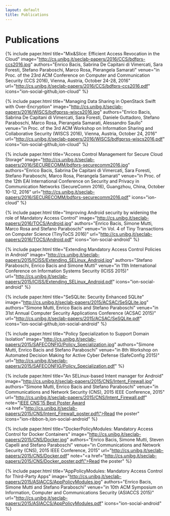 ```yaml
---
layout: default
title: Publications
---
```


# Publications

{% include paper.html
   title="Mix&Slice: Efficient Access Revocation in the Cloud"
   image="http://cs.unibg.it/seclab-papers/2016/CCS/bdfprs-ccs2016.jpg"
   authors="Enrico Bacis, Sabrina De Capitani di Vimercati, Sara Foresti, Stefano Paraboschi, Marco Rosa, Pierangela Samarati"
   venue="in Proc. of the 23rd ACM Conference on Computer and Communication Security (CCS 2016), Vienna, Austria, October 24-28, 2016"
   url="http://cs.unibg.it/seclab-papers/2016/CCS/bdfprs-ccs2016.pdf"
   icons="ion-social-github,ion-cloud" %}

{% include paper.html
   title="Managing Data Sharing in OpenStack Swift with Over-Encryption"
   image="http://cs.unibg.it/seclab-papers/2016/WISCS/bdfgprss-wiscs2016.jpg"
   authors="Enrico Bacis, Sabrina De Capitani di Vimercati, Sara Foresti, Daniele Guttadoro, Stefano Paraboschi, Marco Rosa, Pierangela Samarati, Alessandro Saullo"
   venue="in Proc. of the 3rd ACM Workshop on Information Sharing and Collaborative Security (WISCS 2016), Vienna, Austria, October 24, 2016"
   url="http://cs.unibg.it/seclab-papers/2016/WISCS/bdfgprss-wiscs2016.pdf"
   icons="ion-social-github,ion-cloud" %}

{% include paper.html
   title="Access Control Management for Secure Cloud Storage"
   image="http://cs.unibg.it/seclab-papers/2016/SECURECOMM/bdfprs-securecomm2016.jpg"
   authors="Enrico Bacis, Sabrina De Capitani di Vimercati, Sara Foresti, Stefano Paraboschi, Marco Rosa, Pierangela Samarati"
   venue="in Proc. of the 12th EAI International Conference on Security and Privacy in Communication Networks (SecureComm 2016), Guangzhou, China, October 10-12, 2016"
   url="http://cs.unibg.it/seclab-papers/2016/SECURECOMM/bdfprs-securecomm2016.pdf"
   icons="ion-cloud" %}

{% include paper.html
   title="Improving Android security by widening the role of Mandatory Access Control"
   image="http://cs.unibg.it/seclab-papers/2016/TOCS/Android.jpg"
   authors="Enrico Bacis, Simone Mutti, Marco Rosa and Stefano Paraboschi"
   venue="in Vol. 4 of Tiny Transactions on Computer Science (TinyToCS 2016)"
   url="http://cs.unibg.it/seclab-papers/2016/TOCS/Android.pdf"
   icons="ion-social-android" %}

{% include paper.html
   title="Extending Mandatory Access Control Policies in Android"
   image="http://cs.unibg.it/seclab-papers/2015/ICISS/Extending_SELinux_Android.jpg"
   authors="Stefano Paraboschi, Enrico Bacis and Simone Mutti"
   venue="in 11th International Conference on Information Systems Security (ICISS 2015)"
   url="http://cs.unibg.it/seclab-papers/2015/ICISS/Extending_SELinux_Android.pdf"
   icons="ion-social-android" %}

{% include paper.html
   title="SeSQLite: Security Enhanced SQLite"
   image="http://cs.unibg.it/seclab-papers/2015/ACSAC/SeSQLite.jpg"
   authors="Simone Mutti, Enrico Bacis and Stefano Paraboschi"
   venue="in 31st Annual Computer Security Applications Conference (ACSAC 2015)"
   url="http://cs.unibg.it/seclab-papers/2015/ACSAC/SeSQLite.pdf"
   icons="ion-social-github,ion-social-android" %}

{% include paper.html
   title="Policy Specialization to Support Domain Isolation"
   image="http://cs.unibg.it/seclab-papers/2015/SAFECONFIG/Policy_Specialization.jpg"
   authors="Simone Mutti, Enrico Bacis and Stefano Paraboschi"
   venue="in 8th Workshop on Automated Decision Making for Active Cyber Defense (SafeConfig 2015)"
   url="http://cs.unibg.it/seclab-papers/2015/SAFECONFIG/Policy_Specialization.pdf" %}

{% include paper.html
   title="An SELinux-based Intent manager for Android"
   image="http://cs.unibg.it/seclab-papers/2015/CNS/Intent_Firewall.jpg"
   authors="Simone Mutti, Enrico Bacis and Stefano Paraboschi"
   venue="in Communications and Network Security (CNS), 2015 IEEE Conference, 2015"
   url="http://cs.unibg.it/seclab-papers/2015/CNS/Intent_Firewall.pdf"
   note="<u>IEEE CNS'15 Best Poster Award</u><br/><a href=\"http://cs.unibg.it/seclab-papers/2015/CNS/Intent_Firewall_poster.pdf\">Read the poster</a>"
   icons="ion-ribbon-b,ion-social-android" %}

{% include paper.html
   title="DockerPolicyModules: Mandatory Access Control for Docker Containers"
   image="http://cs.unibg.it/seclab-papers/2015/CNS/Docker.jpg"
   authors="Enrico Bacis, Simone Mutti, Steven Capelli and Stefano Paraboschi"
   venue="in Communications and Network Security (CNS), 2015 IEEE Conference, 2015"
   url="http://cs.unibg.it/seclab-papers/2015/CNS/Docker.pdf"
   note="<a href=\"http://cs.unibg.it/seclab-papers/2015/CNS/Docker_poster.pdf\">Read the poster</a>" %}

{% include paper.html
   title="AppPolicyModules: Mandatory Access Control for Third-Party Apps"
   image="http://cs.unibg.it/seclab-papers/2015/ASIACCS/AppPolicyModules.jpg"
   authors="Enrico Bacis, Simone Mutti and Stefano Paraboschi"
   venue="in 10th ACM Symposium on Information, Computer and Communications Security (ASIACCS 2015)"
   url="http://cs.unibg.it/seclab-papers/2015/ASIACCS/AppPolicyModules.pdf"
   icons="ion-social-android" %}
